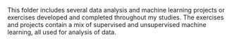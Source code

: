 This folder includes several data analysis and machine learning projects or exercises developed and completed throughout my studies. 
The exercises and projects contain a mix of supervised and unsupervised machine learning, all used for analysis of data.
